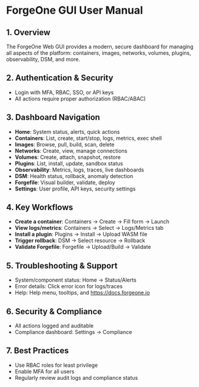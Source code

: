 # ForgeOne GUI User Manual

## 1. Overview
The ForgeOne Web GUI provides a modern, secure dashboard for managing all aspects of the platform: containers, images, networks, volumes, plugins, observability, DSM, and more.

## 2. Authentication & Security
- Login with MFA, RBAC, SSO, or API keys
- All actions require proper authorization (RBAC/ABAC)

## 3. Dashboard Navigation
- **Home**: System status, alerts, quick actions
- **Containers**: List, create, start/stop, logs, metrics, exec shell
- **Images**: Browse, pull, build, scan, delete
- **Networks**: Create, view, manage connections
- **Volumes**: Create, attach, snapshot, restore
- **Plugins**: List, install, update, sandbox status
- **Observability**: Metrics, logs, traces, live dashboards
- **DSM**: Health status, rollback, anomaly detection
- **Forgefile**: Visual builder, validate, deploy
- **Settings**: User profile, API keys, security settings

## 4. Key Workflows
- **Create a container**: Containers → Create → Fill form → Launch
- **View logs/metrics**: Containers → Select → Logs/Metrics tab
- **Install a plugin**: Plugins → Install → Upload WASM file
- **Trigger rollback**: DSM → Select resource → Rollback
- **Validate Forgefile**: Forgefile → Upload/Build → Validate

## 5. Troubleshooting & Support
- System/component status: Home → Status/Alerts
- Error details: Click error icon for logs/traces
- Help: Help menu, tooltips, and https://docs.forgeone.io

## 6. Security & Compliance
- All actions logged and auditable
- Compliance dashboard: Settings → Compliance

## 7. Best Practices
- Use RBAC roles for least privilege
- Enable MFA for all users
- Regularly review audit logs and compliance status
